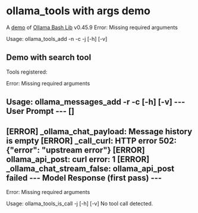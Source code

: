 # ollama_tools with args demo

A [demo](../README.md#demos) of [Ollama Bash Lib](https://github.com/attogram/ollama-bash-lib) v0.45.9
Error: Missing required arguments

Usage: ollama_tools_add -n <name> -c <command> -j <json> [-h] [-v]
## Demo with search tool

Tools registered:

Error: Missing required arguments

Usage: ollama_messages_add -r <role> -c <content> [-h] [-v]
--- User Prompt ---
[]
-------------------
[ERROR] _ollama_chat_payload: Message history is empty
[ERROR] _call_curl: HTTP error 502: {"error": "upstream error"}
[ERROR] ollama_api_post: curl error: 1
[ERROR] _ollama_chat_stream_false: ollama_api_post failed
--- Model Response (first pass) ---
-----------------------------------
Error: Missing required arguments

Usage: ollama_tools_is_call -j <json> [-h] [-v]
No tool call detected.
